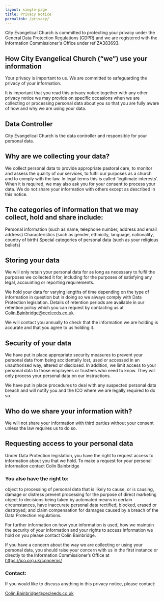```yaml
---
layout: single-page
title: Privacy Notice
permalink: /privacy/
---
```


City Evangelical Church is committed to protecting your privacy under the General Data Protection Regulations (GDPR) and we are registered with the Information Commissioner's Office under ref ZA383693.


## How City Evangelical Church (“we”) use your information

Your privacy is important to us.  We are committed to safeguarding the privacy of your information.

 

It is important that you read this privacy notice together with any other privacy notice we may provide on specific occasions when we are collecting or processing personal data about you so that you are fully aware of how and why we are using your data.  

 

## Data Controller

City Evangelical Church is the data controller and responsible for your personal data.

 

## Why are we collecting your data?

We collect personal data to provide appropriate pastoral care, to monitor and assess the quality of our services, to fulfil our purposes as a church and to comply with the law. In legal terms this is called ‘legitimate interests’. When it is required, we may also ask you for your consent to process your data. We do not share your information with others except as described in this notice.

 

## The categories of information that we may collect, hold and share include:

Personal information (such as name, telephone number, address and email address)
Characteristics (such as gender, ethnicity, language, nationality, country of birth)
Special categories of personal data (such as your religious beliefs)
 

## Storing your data

We will only retain your personal data for as long as necessary to fulfil the purposes we collected it for, including for the purposes of satisfying any legal, accounting or reporting requirements.  

We hold your data for varying lengths of time depending on the type of information in question but in doing so we always comply with Data Protection legislation.  Details of retention periods are available in our retention policy which you can request by contacting us at Colin.Bainbridge@cecleeds.co.uk  

We will contact you annually to check that the information we are holding is accurate and that you agree to us holding it.

 

## Security of your data

We have put in place appropriate security measures to prevent your personal data from being accidentally lost, used or accessed in an unauthorised way, altered or disclosed.  In addition, we limit access to your personal data to those employees or trustees who need to know.  They will only process your personal data on our instructions.

We have put in place procedures to deal with any suspected personal data breach and will notify you and the ICO where we are legally required to do so.

 

## Who do we share your information with?

We will not share your information with third parties without your consent unless the law requires us to do so.  

 

## Requesting access to your personal data

Under Data Protection legislation, you have the right to request access to information about you that we hold. To make a request for your personal information contact Colin Bainbridge

 

### You also have the right to:

object to processing of personal data that is likely to cause, or is causing, damage or distress
prevent processing for the purpose of direct marketing
object to decisions being taken by automated means
in certain circumstances, have inaccurate personal data rectified, blocked, erased or destroyed; and
claim compensation for damages caused by a breach of the Data Protection regulations. 
 

For further information on how your information is used, how we maintain the security of your information and your rights to access information we hold on you please contact Colin Bainbridge.


If you have a concern about the way we are collecting or using your personal data, you should raise your concern with us in the first instance or directly to the Information Commissioner’s Office at https://ico.org.uk/concerns/

 

### Contact:

If you would like to discuss anything in this privacy notice, please contact:

Colin.Bainbridge@cecleeds.co.uk
